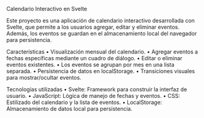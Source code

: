 Calendario Interactivo en Svelte

Este proyecto es una aplicación de calendario interactivo desarrollada con Svelte, que permite a los usuarios agregar, editar y eliminar eventos. Además, los eventos se guardan en el almacenamiento local del navegador para persistencia.

Características
	•	Visualización mensual del calendario.
	•	Agregar eventos a fechas específicas mediante un cuadro de diálogo.
	•	Editar o eliminar eventos existentes.
	•	Los eventos se agrupan por mes en una lista separada.
	•	Persistencia de datos en localStorage.
	•	Transiciones visuales para mostrar/ocultar eventos.

Tecnologías utilizadas
	•	Svelte: Framework para construir la interfaz de usuario.
	•	JavaScript: Lógica de manejo de fechas y eventos.
	•	CSS: Estilizado del calendario y la lista de eventos.
	•	LocalStorage: Almacenamiento de datos local para persistencia.
